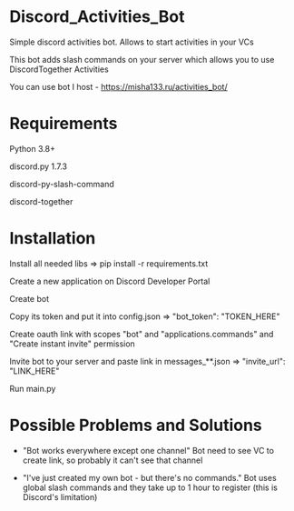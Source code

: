 # Discord_Activities_Bot
Simple discord activities bot. Allows to start activities in your VCs

This bot adds slash commands on your server which allows you to use DiscordTogether Activities

You can use bot I host - https://misha133.ru/activities_bot/

# Requirements 
Python 3.8+

discord.py 1.7.3

discord-py-slash-command

discord-together

# Installation
Install all needed libs => pip install -r requirements.txt

Create a new application on Discord Developer Portal

Create bot

Copy its token and put it into config.json => "bot_token": "TOKEN_HERE"

Create oauth link with scopes "bot" and "applications.commands" and "Create instant invite" permission

Invite bot to your server and paste link in messages_**.json => "invite_url": "LINK_HERE"

Run main.py


# Possible Problems and Solutions
- "Bot works everywhere except one channel"
Bot need to see VC to create link, so probably it can't see that channel

- "I've just created my own bot - but there's no commands."
Bot uses global slash commands and they take up to 1 hour to register (this is Discord's limitation)
